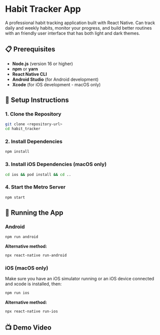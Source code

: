 # Habit Tracker App

A professional habit tracking application built with React Native. Can track  daily and weekly habits, monitor your progress, and build better routines with an friendly user interface that has both light and dark themes.




## 📋 Prerequisites

- **Node.js** (version 16 or higher)
- **npm** or **yarn**
- **React Native CLI**
- **Android Studio** (for Android development)
- **Xcode** (for iOS development - macOS only)

## 🚀 Setup Instructions

### 1. Clone the Repository

```bash
git clone <repository-url>
cd habit_tracker
```

### 2. Install Dependencies

```bash
npm install
```

### 3. Install iOS Dependencies (macOS only)

```bash
cd ios && pod install && cd ..
```

### 4. Start the Metro Server

```bash
npm start
```

## 📱 Running the App

### Android


```bash
npm run android
```

**Alternative method:**
```bash
npx react-native run-android
```

### iOS (macOS only)

Make sure you have an iOS simulator running or an iOS device connected and xcode is installed, then:

```bash
npm run ios
```

**Alternative method:**
```bash
npx react-native run-ios
```




## 📺 Demo Video

